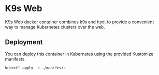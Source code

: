 # K9s Web

K9s Web docker container combines k9s and ttyd, to provide a convenient way to manage Kubernetes clusters over the web.

## Deployment

You can deploy this container in Kubernetes using the provided Kustomize manifests.

```sh
kubectl apply -k ./manifests
```